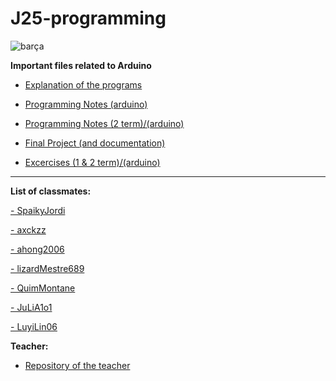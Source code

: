 # J25-programming

![barça](https://img.asmedia.epimg.net/resizer/hk5kMLSEX9FjY7tA9Ay0zLv0dQk=/736x414/filters:focal(3170x1414:3180x1424)/cloudfront-eu-central-1.images.arcpublishing.com/diarioas/K3SDD766CB53YVB27UHGMNISO4.JPG)

**Important files related to Arduino**

- [Explanation of the programs](https://github.com/albertrenart/J25-programming/blob/main/arduino/Arduino.md)

- [Programming Notes (arduino)](https://github.com/albertrenart/J25-programming/blob/main/Notes%20Programming.md)

- [Programming Notes (2 term)/(arduino)](https://github.com/albertrenart/J25-programming/blob/main/Notes%20Programming%202nd%20term.md)

- [Final Project (and documentation)](https://github.com/albertrenart/J25-programming/tree/main/arduino/wrap_up_arduino2)

- [Excercises (1 & 2 term)/(arduino)](https://github.com/albertrenart/J25-programming/tree/main/arduino)

----------------------------------------------------------------------------------------------------------------------------------------------------------------------
**List of classmates:**

[- SpaikyJordi](https://github.com/Spaikyjordi/J25-programming-jordi)

[- axckzz](https://github.com/axckzz/J25-Progamming)

[- ahong2006](https://github.com/ahong2006/J25-PROGRAMMING)

[- lizardMestre689](https://github.com/LizardMestre689/J25-Programming)

[- QuimMontane](https://github.com/QuimMontane/J25-programmig-Quim)

[- JuLiA1o1](https://github.com/JuLiA1o1/J25programming)

[- LuyiLin06](https://github.com/LuyiLin06/J25-Programming)


**Teacher:**
- [Repository of the teacher](https://github.com/d-prieto/J25-Programming)
